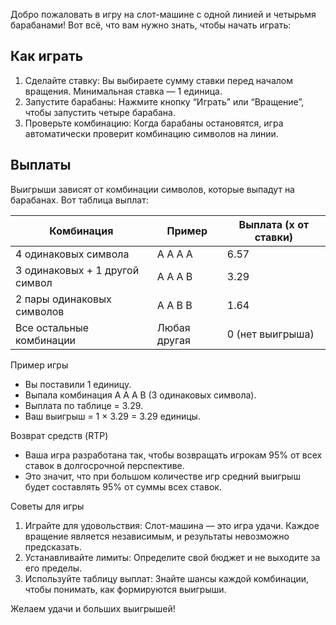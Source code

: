 Добро пожаловать в игру на слот-машине с одной линией и четырьмя барабанами! Вот всё, что вам нужно знать, чтобы начать играть:

## Как играть
1.	Сделайте ставку:
	Вы выбираете сумму ставки перед началом вращения. Минимальная ставка — 1 единица.
2.	Запустите барабаны:
	Нажмите кнопку “Играть” или “Вращение”, чтобы запустить четыре барабана.
3.	Проверьте комбинацию:
	Когда барабаны остановятся, игра автоматически проверит комбинацию символов на линии.

## Выплаты

Выигрыши зависят от комбинации символов, которые выпадут на барабанах. Вот таблица выплат:

| Комбинация                     |Пример        |Выплата (x от ставки)|
|--------------------------------|--------------|------------------|
| 4 одинаковых символа           | A A A A      | 6.57 			   |
| 3 одинаковых + 1 другой символ | A A A B      | 3.29             |
| 2 пары одинаковых символов     | A A B B      | 1.64             |
| Все остальные комбинации       | Любая другая | 0 (нет выигрыша) |

Пример игры
-	Вы поставили 1 единицу.
-	Выпала комбинация A A A B (3 одинаковых символа).
-	Выплата по таблице = 3.29.
-	Ваш выигрыш = 1 × 3.29 = 3.29 единицы.

Возврат средств (RTP)
-	Ваша игра разработана так, чтобы возвращать игрокам 95% от всех ставок в долгосрочной перспективе.
-	Это значит, что при большом количестве игр средний выигрыш будет составлять 95% от суммы всех ставок.

Советы для игры
1.	Играйте для удовольствия:
Слот-машина — это игра удачи. Каждое вращение является независимым, и результаты невозможно предсказать.
2.	Устанавливайте лимиты:
Определите свой бюджет и не выходите за его пределы.
3.	Используйте таблицу выплат:
Знайте шансы каждой комбинации, чтобы понимать, как формируются выигрыши.

Желаем удачи и больших выигрышей!
